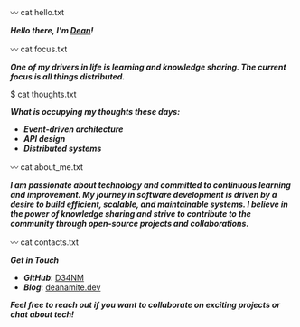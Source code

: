 :wavy_dash: cat hello.txt

***Hello there, I'm [Dean](https://deanamite.dev)!***

:wavy_dash: cat focus.txt

***One of my drivers in life is learning and knowledge sharing. The current focus is all things distributed.***

$ cat thoughts.txt

***What is occupying my thoughts these days:***
- ***_Event-driven architecture_***
- ***_API design_***
- ***_Distributed systems_***

:wavy_dash: cat about_me.txt

***I am passionate about technology and committed to continuous learning and improvement. My journey in software development is driven by a desire to build efficient, scalable, and maintainable systems. I believe in the power of knowledge sharing and strive to contribute to the community through open-source projects and collaborations.***

:wavy_dash: cat contacts.txt

***Get in Touch***
- ***_GitHub_***: [D34NM](https://github.com/D34NM/)
- ***_Blog_***: [deanamite.dev](https://deanamite.dev)

***Feel free to reach out if you want to collaborate on exciting projects or chat about tech!***

